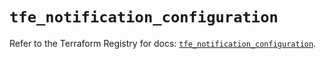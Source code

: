 # `tfe_notification_configuration`

Refer to the Terraform Registry for docs: [`tfe_notification_configuration`](https://registry.terraform.io/providers/hashicorp/tfe/0.55.0/docs/resources/notification_configuration).
